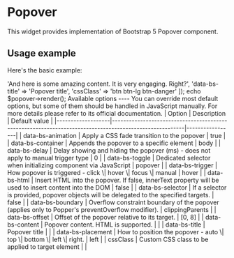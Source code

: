 Popover
=======

This widget provides implementation of Bootstrap 5 Popover component.

Usage example
----

Here's the basic example:

<?php

use Krystal\Widget\Bootstrap5\Popover\PopoverMaker;

$popover = new PopoverMaker('Button text', [
    'data-bs-content' => 'And here is some amazing content. It is very engaging. Right?',
    'data-bs-title' => 'Popover title',
    'cssClass' => 'btn btn-lg btn-danger'
]);

echo $popover->render();


Available options
----

You can override most default options, but some of them should be handled in JavaScript manually.
For more details please refer to its official documentation.

| Option            | Description                                                                                            | Default value   |
|-------------------|--------------------------------------------------------------------------------------------------------|-----------------|
| data-bs-animation | Apply a CSS fade transition to the popover                                                             | true            |
| data-bs-container | Appends the popover to a specific element                                                              | body            |
| data-bs-delay     | Delay showing and hiding the popover (ms) - does not apply to manual trigger type                      | 0               |
| data-bs-toggle    | Dedicated selector when initializing component via JavaScript                                          | popover         |
| data-bs-trigger   | How popover is triggered - click \| hover \| focus \| manual                                           | hover           |
| data-bs-html      | Insert HTML into the popover. If false, innerText property will be used to insert content into the DOM | false           |
| data-bs-selector  | If a selector is provided, popover objects will be delegated to the specified targets.                 | false           |
| data-bs-boundary  | Overflow constraint boundary of the popover (applies only to Popper's preventOverflow modifier).       | clippingParents |
| data-bs-offset    | Offset of the popover relative to its target.                                                          | [0, 8]          |
| data-bs-content   | Popover content. HTML is supported.                                                                    |                 |
| data-bs-title     | Popover title                                                                                          |                 |
| data-bs-placement | How to position the popover - auto \| top \| bottom \| left \| right.                                  | left            |
| cssClass          | Custom CSS class to be applied to target element                                                       |                 |
